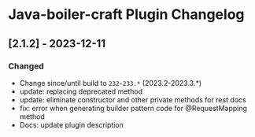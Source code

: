 <!-- Keep a Changelog guide -> https://keepachangelog.com -->

# Java-boiler-craft Plugin Changelog

## [2.1.2] - 2023-12-11

### Changed

- Change since/until build to `232-233.*` (2023.2-2023.3.*)
- update: replacing deprecated method 
- update: eliminate constructor and other private methods for rest docs 
- fix: error when generating builder pattern code for @RequestMapping method
- Docs:  update plugin description